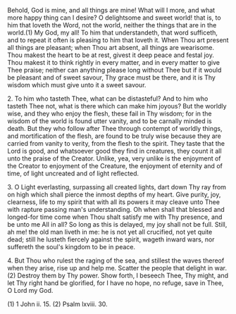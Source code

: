 Behold, God is mine, and all things are mine! What will I more, and what more happy thing can I desire? O delightsome and sweet world! that is, to him that loveth the Word, not the world, neither the things that are in the world.(1) My God, my all! To him that understandeth, that word sufficeth, and to repeat it often is pleasing to him that loveth it. When Thou art present all things are pleasant; when Thou art absent, all things are wearisome. Thou makest the heart to be at rest, givest it deep peace and festal joy. Thou makest it to think rightly in every matter, and in every matter to give Thee praise; neither can anything please long without Thee but if it would be pleasant and of sweet savour, Thy grace must be there, and it is Thy wisdom which must give unto it a sweet savour.

2\. To him who tasteth Thee, what can be distasteful? And to him who tasteth Thee not, what is there which can make him joyous? But the worldly wise, and they who enjoy the flesh, these fail in Thy wisdom; for in the wisdom of the world is found utter vanity, and to be carnally minded is death. But they who follow after Thee through contempt of worldly things, and mortification of the flesh, are found to be truly wise because they are carried from vanity to verity, from the flesh to the spirit. They taste that the Lord is good, and whatsoever good they find in creatures, they count it all unto the praise of the Creator. Unlike, yea, very unlike is the enjoyment of the Creator to enjoyment of the Creature, the enjoyment of eternity and of time, of light uncreated and of light reflected.

3\. O Light everlasting, surpassing all created lights, dart down Thy ray from on high which shall pierce the inmost depths of my heart. Give purity, joy, clearness, life to my spirit that with all its powers it may cleave unto Thee with rapture passing man\'s understanding. Oh when shall that blessed and longed-for time come when Thou shalt satisfy me with Thy presence, and be unto me All in all? So long as this is delayed, my joy shall not be full. Still, ah me! the old man liveth in me: he is not yet all crucified, not yet quite dead; still he lusteth fiercely against the spirit, wageth inward wars, nor suffereth the soul\'s kingdom to be in peace.

4\. But Thou who rulest the raging of the sea, and stillest the waves thereof when they arise, rise up and help me. Scatter the people that delight in war.(2) Destroy them by Thy power. Show forth, I beseech Thee, Thy might, and let Thy right hand be glorified, for I have no hope, no refuge, save in Thee, O Lord my God.

\(1\) 1 John ii. 15. (2) Psalm lxviii. 30.

